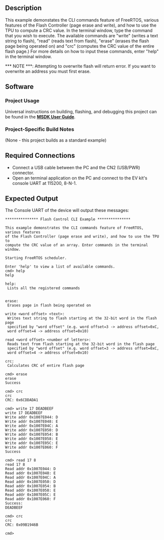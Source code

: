 ## Description

This example demonstates the CLI commands feature of FreeRTOS, various features of the Flash Controller (page erase and write), and how to use the TPU to compute a CRC value. In the terminal window, type the command that you wish to execute. The available commands are "write" (writes a text string to flash), "read" (reads text from flash), "erase" (erases the flash page being operated on) and "crc" (computes the CRC value of the entire flash page.) For more details on how to input these commands, enter "help" in the terminal window.

*** NOTE ***: Attempting to overwrite flash will return error. If you want to overwrite an address you must first erase.


## Software

### Project Usage

Universal instructions on building, flashing, and debugging this project can be found in the **[MSDK User Guide](https://analogdevicesinc.github.io/msdk/USERGUIDE/)**.

### Project-Specific Build Notes

(None - this project builds as a standard example)

## Required Connections

-   Connect a USB cable between the PC and the CN2 (USB/PWR) connector.
-   Open an terminal application on the PC and connect to the EV kit's console UART at 115200, 8-N-1.

## Expected Output

The Console UART of the device will output these messages:

```
*************** Flash Control CLI Example ***************

This example demonstrates the CLI commands feature of FreeRTOS, various features
of the Flash Controller (page erase and write), and how to use the TPU to
compute the CRC value of an array. Enter commands in the terminal window.

Starting FreeRTOS scheduler.

Enter 'help' to view a list of available commands.
cmd> help
help

help:
 Lists all the registered commands


erase:
 Erases page in flash being operated on

write <word offset> <text>:
 Writes text string to flash starting at the 32-bit word in the flash page
 specified by "word offset" (e.g. word offset=3 -> address offset=0xC,
 word offset=4 -> address offset=0x10)

read <word offset> <number of letters>:
 Reads text from flash starting at the 32-bit word in the flash page
 specified by "word offset" (e.g. word offset=3 -> address offset=0xC,
 word offset=4 -> address offset=0x10)

crc:
 Calculates CRC of entire flash page

cmd> erase
erase
Success

cmd> crc
crc
CRC: 0x6CDDADA1

cmd> write 17 DEADBEEF
write 17 DEADBEEF
Write addr 0x1007E044: D
Write addr 0x1007E048: E
Write addr 0x1007E04C: A
Write addr 0x1007E050: D
Write addr 0x1007E054: B
Write addr 0x1007E058: E
Write addr 0x1007E05C: E
Write addr 0x1007E060: F
Success

cmd> read 17 8
read 17 8
Read addr 0x1007E044: D
Read addr 0x1007E048: E
Read addr 0x1007E04C: A
Read addr 0x1007E050: D
Read addr 0x1007E054: B
Read addr 0x1007E058: E
Read addr 0x1007E05C: E
Read addr 0x1007E060: F
Success:
DEADBEEF

cmd> crc
crc
CRC: 0x09B1946B

cmd>
```
